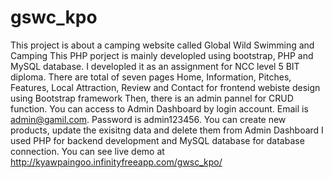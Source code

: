 # gswc_kpo
This project is about a camping website called Global Wild Swimming and Camping
 This PHP porject is mainly developled using bootstrap, PHP and MySQL database. I developled it as an assignment for NCC level 5 BIT diploma. 
 There are total of seven pages Home, Information, Pitches, Features, Local Attraction, Review and Contact for frontend webiste design using Bootstrap framework
 Then, there is an admin pannel for CRUD function. You can access to Admin Dashboard by login account. Email is admin@gamil.com. Password is admin123456.
 You can create new products, update the exisitng data and delete them from Admin Dashboard
 I used PHP for backend development and MySQL database for database connection.
You can see live demo at http://kyawpaingoo.infinityfreeapp.com/gwsc_kpo/
